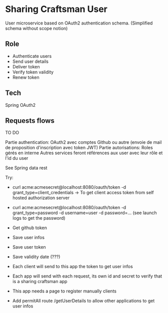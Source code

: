 # Sharing Craftsman User

User microservice based on OAuth2 authentication schema. (Simplified schema without scope notion)

## Role
- Authenticate users
- Send user details
- Deliver token
- Verify token validity
- Renew token

## Tech
Spring OAuth2

## Requests flows
TO DO

Partie authentication: OAuth2 avec comptes Github ou autre (envoie de mail de proposition d'inscription avec token JWT)
Partie autorisations: Roles gérés en interne
Autres services feront références aux user avec leur rôle et l'id du user

See Spring data rest


Try:
- curl acme:acmesecret@localhost:8080/oauth/token -d grant_type=client_credentials
  -> To get client access token from self hosted authorization server
- curl acme:acmesecret@localhost:8080/oauth/token -d grant_type=password -d username=user -d password=... (see launch logs to get the password)


- Get github token
- Save user infos
- Save user token
- Save validity date (???)

- Each client will send to this app the token to get user infos
- Each app will send with each request, its own id and secret to verify that is a sharing craftsman app

- This app needs a page to register manually clients

- Add permitAll route /getUserDetails to allow other applications to get user infos